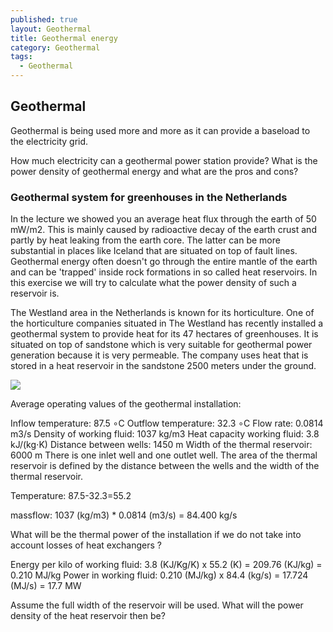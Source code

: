 ```yaml
---
published: true
layout: Geothermal
title: Geothermal energy
category: Geothermal
tags:
  - Geothermal
---
```

## Geothermal


Geothermal is being used more and more as it can provide a baseload to the electricity grid.

How much electricity can a geothermal power station provide? What is the power density of geothermal energy and what are the pros and cons?


### Geothermal system for greenhouses in the Netherlands

In the lecture we showed you an average heat flux through the earth of 50 mW/m2. This is mainly caused by radioactive decay of the earth crust and partly by heat leaking from the earth core. The latter can be more substantial in places like Iceland that are situated on top of fault lines. Geothermal energy often doesn't go through the entire mantle of the earth and can be 'trapped' inside rock formations in so called heat reservoirs.  In this exercise we will try to calculate what the power density of such a reservoir is. 

The Westland area in the Netherlands is known for its horticulture. One of the horticulture companies situated in The Westland has recently installed a geothermal system to provide heat for its 47 hectares of greenhouses. It is situated on top of sandstone which is very suitable for geothermal power generation because it is very permeable. The company uses heat that is stored in a heat reservoir in the sandstone 2500 meters under the ground.

![](https://d37djvu3ytnwxt.cloudfront.net/assets/courseware/v1/664fb55b72471e67c427d0886040c452/asset-v1:DelftX+EnergyX+2T2016+type@asset+block/greenhouses.jpg)

Average operating values of the geothermal installation:

Inflow temperature: 87.5 ∘C
Outflow temperature: 32.3 ∘C
Flow rate:  0.0814  m3/s
Density of working fluid: 1037 kg/m3
Heat capacity working fluid: 3.8 kJ/(kg⋅K)
Distance between wells: 1450 m
Width of the thermal reservoir: 6000 m 
There is one inlet well and one outlet well. The area of the thermal reservoir is defined by the distance between the wells and the width of the thermal reservoir.

Temperature: 87.5-32.3=55.2

massflow: 1037 (kg/m3) * 0.0814 (m3/s) = 84.400 kg/s


What will be the thermal power of the installation if we do not take into account losses of heat exchangers ?


Energy per kilo of working fluid: 3.8 (KJ/Kg/K) x 55.2 (K) = 209.76 (KJ/kg) = 0.210 MJ/kg
Power in working fluid: 0.210 (MJ/kg) x 84.4 (kg/s) = 17.724 (MJ/s) = 17.7 MW

Assume the full width of the reservoir will be used. What will the power density of the heat reservoir then be?






